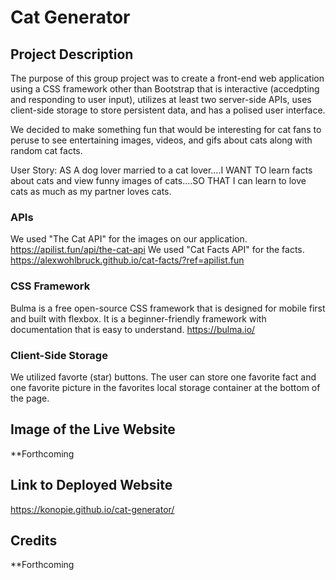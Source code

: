 # Cat Generator

## Project Description
The purpose of this group project was to create a front-end web application using a CSS framework other than Bootstrap that is interactive (accedpting and responding to user input), utilizes at least two server-side APIs, uses client-side storage to store persistent data, and has a polised user interface.  

We decided to make something fun that would be interesting for cat fans to peruse to see entertaining images, videos, and gifs about cats along with random cat facts. 

User Story: AS A dog lover married to a cat lover....I WANT TO learn facts about cats and view funny images of cats....SO THAT I can learn to love cats as much as my partner loves cats.

### APIs
We used "The Cat API" for the images on our application. https://apilist.fun/api/the-cat-api
We used "Cat Facts API" for the facts. https://alexwohlbruck.github.io/cat-facts/?ref=apilist.fun

### CSS Framework
Bulma is a free open-source CSS framework that is designed for mobile first and built with flexbox. It is a beginner-friendly framework with documentation that is easy to understand. 
https://bulma.io/

### Client-Side Storage
We utilized favorte (star) buttons. The user can store one favorite fact and one favorite picture in the favorites local storage container at the bottom of the page.

## Image of the Live Website
**Forthcoming

## Link to Deployed Website
https://konopie.github.io/cat-generator/

## Credits
**Forthcoming